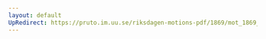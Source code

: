 ```yaml
---
layout: default
UpRedirect: https://pruto.im.uu.se/riksdagen-motions-pdf/1869/mot_1869__ak__272/mot_1869__ak__272-005.pdf
---
```

